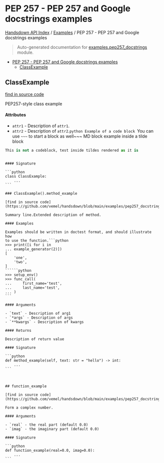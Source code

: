 # PEP 257 - PEP 257 and Google docstrings examples

[Handsdown API Index](../README.md#handsdown-api-index) /
[Examples](./index.md#examples) /
PEP 257 - PEP 257 and Google docstrings examples

> Auto-generated documentation for [examples.pep257_docstrings](https://github.com/vemel/handsdown/blob/main/examples/pep257_docstrings.py) module.

- [PEP 257 - PEP 257 and Google docstrings examples](#pep-257---pep-257-and-google-docstrings-examples)
  - [ClassExample](#classexample)

## ClassExample

[find in source code](https://github.com/vemel/handsdown/blob/main/examples/pep257_docstrings.py#L10)

PEP257-style class example

#### Attributes

- `attr1` - Description of `attr1`.
- `attr2` - Description of `attr2`.```python
Example of a code block
```You can use `~~~` to start a block as well~~~
MD block example inside a tilde block

```python
This is not a codeblock, test inside tildes rendered as it is
```
~~~

#### Signature

```python
class ClassExample:
    ...
```

### ClassExample().method_example

[find in source code](https://github.com/vemel/handsdown/blob/main/examples/pep257_docstrings.py#L33)

Summary line.Extended description of method.

#### Examples

Examples should be written in doctest format, and should illustrate how
to use the function.```python
>>> print([i for i in
... example_generator(2)])
[
    'one',
    'two',
]
``````python
>>> setup_env()
>>> func_call(
...     first_name='test',
...     last_name='test',
... )
```

#### Arguments

- `text` - Description of arg1
- `*args` - Description of args
- `**kwargs` - Description of kwargs

#### Returns

Description of return value

#### Signature

```python
def method_example(self, text: str = "hello") -> int:
    ...
```



## function_example

[find in source code](https://github.com/vemel/handsdown/blob/main/examples/pep257_docstrings.py#L66)

Form a complex number.

#### Arguments

- `real` - the real part (default 0.0)
- `imag` - the imaginary part (default 0.0)

#### Signature

```python
def function_example(real=0.0, imag=0.0):
    ...
```


